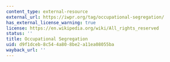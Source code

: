 ```yaml
---
content_type: external-resource
external_url: https://iwpr.org/tag/occupational-segregation/
has_external_license_warning: true
license: https://en.wikipedia.org/wiki/All_rights_reserved
status: ''
title: Occupational Segregation
uid: d9f1dceb-8c54-4a80-8be2-a11ea08055ba
wayback_url: ''
---
```

